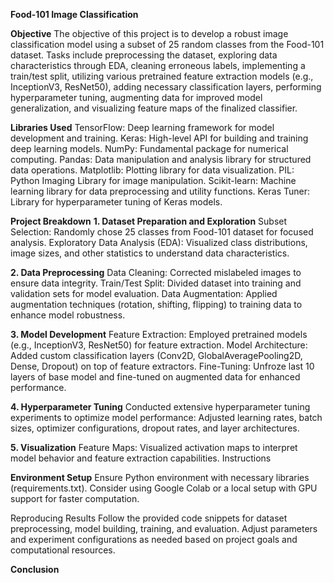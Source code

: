 **Food-101 Image Classification**

**Objective**
The objective of this project is to develop a robust image classification model using a subset of 25 random classes from the Food-101 dataset. Tasks include preprocessing the dataset, exploring data characteristics through EDA, cleaning erroneous labels, implementing a train/test split, utilizing various pretrained feature extraction models (e.g., InceptionV3, ResNet50), adding necessary classification layers, performing hyperparameter tuning, augmenting data for improved model generalization, and visualizing feature maps of the finalized classifier.

**Libraries Used**
TensorFlow: Deep learning framework for model development and training.
Keras: High-level API for building and training deep learning models.
NumPy: Fundamental package for numerical computing.
Pandas: Data manipulation and analysis library for structured data operations.
Matplotlib: Plotting library for data visualization.
PIL: Python Imaging Library for image manipulation.
Scikit-learn: Machine learning library for data preprocessing and utility functions.
Keras Tuner: Library for hyperparameter tuning of Keras models.

**Project Breakdown**
**1. Dataset Preparation and Exploration**
Subset Selection: Randomly chose 25 classes from Food-101 dataset for focused analysis.
Exploratory Data Analysis (EDA): Visualized class distributions, image sizes, and other statistics to understand data characteristics.

**2. Data Preprocessing**
Data Cleaning: Corrected mislabeled images to ensure data integrity.
Train/Test Split: Divided dataset into training and validation sets for model evaluation.
Data Augmentation: Applied augmentation techniques (rotation, shifting, flipping) to training data to enhance model robustness.

**3. Model Development**
Feature Extraction: Employed pretrained models (e.g., InceptionV3, ResNet50) for feature extraction.
Model Architecture: Added custom classification layers (Conv2D, GlobalAveragePooling2D, Dense, Dropout) on top of feature extractors.
Fine-Tuning: Unfroze last 10 layers of base model and fine-tuned on augmented data for enhanced performance.

**4. Hyperparameter Tuning**
Conducted extensive hyperparameter tuning experiments to optimize model performance:
Adjusted learning rates, batch sizes, optimizer configurations, dropout rates, and layer architectures.

**5. Visualization**
Feature Maps: Visualized activation maps to interpret model behavior and feature extraction capabilities.
Instructions


**Environment Setup**
Ensure Python environment with necessary libraries (requirements.txt).
Consider using Google Colab or a local setup with GPU support for faster computation.

Reproducing Results
Follow the provided code snippets for dataset preprocessing, model building, training, and evaluation.
Adjust parameters and experiment configurations as needed based on project goals and computational resources.

**Conclusion**

